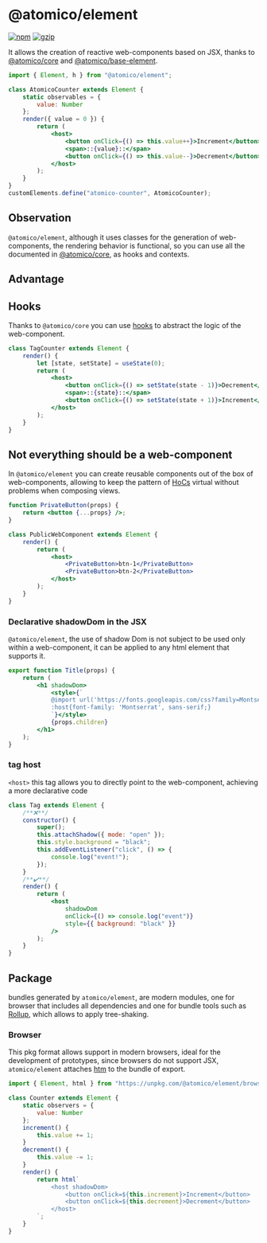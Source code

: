 # @atomico/element

[![npm](https://badgen.net/npm/v/@atomico/element)](http://npmjs.com/@atomico/element)
[![gzip](https://badgen.net/bundlephobia/minzip/@atomico/element)](https://bundlephobia.com/result?p=@atomico/element)

It allows the creation of reactive web-components based on JSX, thanks to [@atomico/core](https://github.com/atomicojs/core) and [@atomico/base-element](https://github.com/atomicojs/base-element).

```jsx
import { Element, h } from "@atomico/element";

class AtomicoCounter extends Element {
	static observables = {
		value: Number
	};
	render({ value = 0 }) {
		return (
			<host>
				<button onClick={() => this.value++}>Increment</button>
				<span>::{value}::</span>
				<button onClick={() => this.value--}>Decrement</button>
			</host>
		);
	}
}
customElements.define("atomico-counter", AtomicoCounter);
```

## Observation

`@atomico/element`, although it uses classes for the generation of web-components, the rendering behavior is functional, so you can use all the documented in [@atomico/core](https://github.com/atomicojs/core), as hooks and contexts.

## Advantage

## Hooks

Thanks to `@atomico/core` you can use [hooks](https://github.com/atomicojs/core#hooks) to abstract the logic of the web-component.

```jsx
class TagCounter extends Element {
	render() {
		let [state, setState] = useState(0);
		return (
			<host>
				<button onClick={() => setState(state - 1)}>Decrement</button>
				<span>::{state}::</span>
				<button onClick={() => setState(state + 1)}>Increment</button>
			</host>
		);
	}
}
```

## Not everything should be a web-component

In `@atomico/element` you can create reusable components out of the box of web-components, allowing to keep the pattern of [HoCs](https://reactjs.org/docs/higher-order-components.html) virtual without problems when composing views.

```jsx
function PrivateButton(props) {
	return <button {...props} />;
}

class PublicWebComponent extends Element {
	render() {
		return (
			<host>
				<PrivateButton>btn-1</PrivateButton>
				<PrivateButton>btn-2</PrivateButton>
			</host>
		);
	}
}
```

### Declarative shadowDom in the JSX

`@atomico/element`, the use of shadow Dom is not subject to be used only within a web-component, it can be applied to any html element that supports it.

```jsx
export function Title(props) {
	return (
		<h1 shadowDom>
			<style>{`
			@import url('https://fonts.googleapis.com/css?family=Montserrat');
			:host{font-family: 'Montserrat', sans-serif;}
			`}</style>
			{props.children}
		</h1>
	);
}
```

### tag host

`<host>` this tag allows you to directly point to the web-component, achieving a more declarative code

```jsx
class Tag extends Element {
	/**❌**/
	constructor() {
		super();
		this.attachShadow({ mode: "open" });
		this.style.background = "black";
		this.addEventListener("click", () => {
			console.log("event!");
		});
	}
	/**✔️**/
	render() {
		return (
			<host
				shadowDom
				onClick={() => console.log("event")}
				style={{ background: "black" }}
			/>
		);
	}
}
```

## Package

bundles generated by `atomico/element`, are modern modules, one for browser that includes all dependencies and one for bundle tools such as [Rollup](https://rollupjs.org), which allows to apply tree-shaking.

### Browser

This pkg format allows support in modern browsers, ideal for the development of prototypes, since browsers do not support JSX, `atomico/element` attaches [htm](https://github.com/developit/htm) to the bundle of export.

```js
import { Element, html } from "https://unpkg.com/@atomico/element/browser.js";

class Counter extends Element {
	static observers = {
		value: Number
	};
	increment() {
		this.value += 1;
	}
	decrement() {
		this.value -= 1;
	}
	render() {
		return html`
			<host shadowDom>
				<button onClick=${this.increment}>Increment</button>
				<button onClick=${this.decrement}>Decrement</button>
			</host>
		`;
	}
}
```
